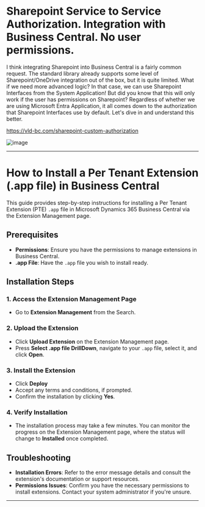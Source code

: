 # Sharepoint Service to Service Authorization. Integration with Business Central. No user permissions.
I think integrating Sharepoint into Business Central is a fairly common request. The standard library already supports some level of Sharepoint/OneDrive integration out of the box, but it is quite limited. What if we need more advanced logic? In that case, we can use Sharepoint Interfaces from the System Application! But did you know that this will only work if the user has permissions on Sharepoint? Regardless of whether we are using Microsoft Entra Application, it all comes down to the authorization that Sharepoint Interfaces use by default. Let's dive in and understand this better.

https://vld-bc.com/sharepoint-custom-authorization

![image](https://github.com/Drakonian/sharepoint-custom-authorization/assets/16802407/11d0497b-eff5-4307-8966-efedd5154d2e)


---

# How to Install a Per Tenant Extension (.app file) in Business Central

This guide provides step-by-step instructions for installing a Per Tenant Extension (PTE) `.app` file in Microsoft Dynamics 365 Business Central via the Extension Management page.

## Prerequisites

- **Permissions**: Ensure you have the permissions to manage extensions in Business Central.
- **.app File**: Have the `.app` file you wish to install ready.

## Installation Steps

### 1. Access the Extension Management Page

- Go to **Extension Management** from the Search.

### 2. Upload the Extension

- Click **Upload Extension** on the Extension Management page.
- Press **Select .app file DrillDown**, navigate to your `.app` file, select it, and click **Open**.
  
### 3. Install the Extension

- Click **Deploy**
- Accept any terms and conditions, if prompted.
- Confirm the installation by clicking **Yes**.

### 4. Verify Installation

- The installation process may take a few minutes. You can monitor the progress on the Extension Management page, where the status will change to **Installed** once completed.

## Troubleshooting

- **Installation Errors**: Refer to the error message details and consult the extension's documentation or support resources.
- **Permissions Issues**: Confirm you have the necessary permissions to install extensions. Contact your system administrator if you're unsure.


---
